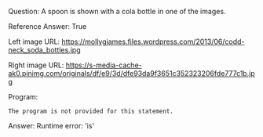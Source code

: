 Question: A spoon is shown with a cola bottle in one of the images.

Reference Answer: True

Left image URL: https://mollygjames.files.wordpress.com/2013/06/codd-neck_soda_bottles.jpg

Right image URL: https://s-media-cache-ak0.pinimg.com/originals/df/e9/3d/dfe93da9f3651c352323206fde777c1b.jpg

Program:

```
The program is not provided for this statement.
```
Answer: Runtime error: 'is'

